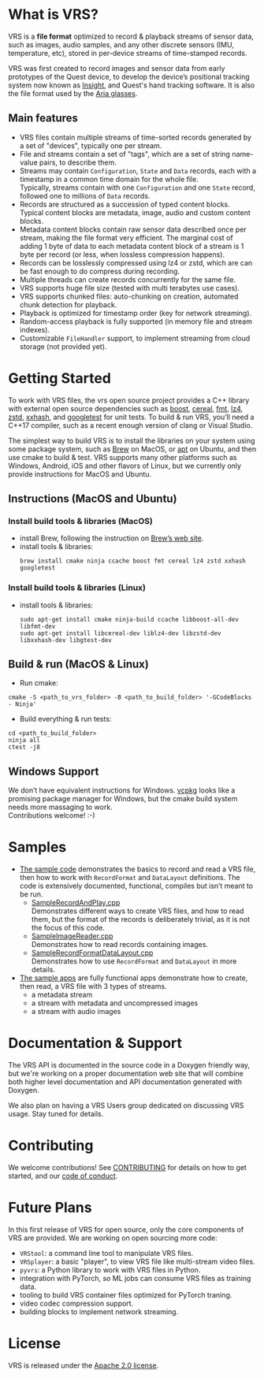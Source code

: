 # What is VRS?

VRS is a **file format** optimized to record & playback streams of sensor data, such as images, audio samples, and any other discrete sensors (IMU, temperature, etc), stored in per-device streams of time-stamped records.

VRS was first created to record images and sensor data from early prototypes of the Quest device, to develop the device’s positional tracking system now known as [Insight](https://ai.facebook.com/blog/powered-by-ai-oculus-insight/), and Quest's hand tracking software. It is also the file format used by the [Aria glasses](https://about.facebook.com/realitylabs/projectaria/).

## Main features
* VRS files contain multiple streams of time-sorted records generated by a set of "devices", typically one per stream.
* File and streams contain a set of "tags", which are a set of string name-value pairs, to describe them.
* Streams may contain `Configuration`, `State` and `Data` records, each with a timestamp in a common time domain for the whole file.\
Typically, streams contain with one `Configuration` and one `State` record, followed one to millions of `Data` records.
* Records are structured as a succession of typed content blocks.\
Typical content blocks are metadata, image, audio and custom content blocks.
* Metadata content blocks contain raw sensor data described once per stream, making the file format very efficient. The marginal cost of adding 1 byte of data to each metadata content block of a stream is 1 byte per record (or less, when lossless compression happens).
* Records can be losslessly compressed using lz4 or zstd, which are can be fast enough to do compress during recording.
* Multiple threads can create records concurrently for the same file.
* VRS supports huge file size (tested with multi terabytes use cases).
* VRS supports chunked files: auto-chunking on creation, automated chunk detection for playback.
* Playback is optimized for timestamp order (key for network streaming).
* Random-access playback is fully supported (in memory file and stream indexes).
* Customizable `FileHandler` support, to implement streaming from cloud storage (not provided yet).

# Getting Started

To work with VRS files, the vrs open source project provides a C++ library with external open source dependencies such as [boost](https://github.com/boostorg/boost), [cereal](https://github.com/USCiLab/cereal), [fmt](https://github.com/fmtlib/fmt), [lz4](https://github.com/lz4/lz4), [zstd](https://github.com/facebook/zstd), [xxhash](https://github.com/Cyan4973/xxHash), and [googletest](https://github.com/google/googletest) for unit tests.
To build & run VRS, you’ll need a C++17 compiler, such as a recent enough version of clang or Visual Studio. 

The simplest way to build VRS is to install the libraries on your system using some package system, such as [Brew](https://brew.sh/) on MacOS, or [apt](https://en.wikipedia.org/wiki/APT_(software)) on Ubuntu, and then use cmake to build & test. VRS supports many other platforms such as Windows, Android, iOS and other flavors of Linux, but we currently only provide instructions for MacOS and Ubuntu.

## Instructions (MacOS and Ubuntu)

### Install build tools & libraries (MacOS)
* install Brew, following the instruction on [Brew’s web site](https://brew.sh/).
* install tools & libraries:
  ```
  brew install cmake ninja ccache boost fmt cereal lz4 zstd xxhash googletest
  ```
### Install build tools & libraries (Linux)
* install tools & libraries:
  ```
  sudo apt-get install cmake ninja-build ccache libboost-all-dev libfmt-dev 
  sudo apt-get install libcereal-dev liblz4-dev libzstd-dev libxxhash-dev libgtest-dev
  ```

## Build & run (MacOS & Linux)

* Run cmake:
```
cmake -S <path_to_vrs_folder> -B <path_to_build_folder> '-GCodeBlocks - Ninja'
```

* Build everything & run tests:
```
cd <path_to_build_folder>
ninja all
ctest -j8
```

## Windows Support

We don’t have equivalent instructions for Windows.
[vcpkg](https://vcpkg.io/en/index.html) looks like a promising package manager for Windows, but the cmake build system needs more massaging to work.\
Contributions welcome! :-)

# Samples

* [The sample code](./sample_code) demonstrates the basics to record and read a VRS file, then how to work with `RecordFormat` and `DataLayout` definitions. The code is extensively documented, functional, compiles but isn’t meant to be run.
    * [SampleRecordAndPlay.cpp](./sample_code/SampleRecordAndPlay.cpp)\
        Demonstrates different ways to create VRS files, and how to read them, but the format of the records is deliberately trivial, as it is not the focus of this code.
    * [SampleImageReader.cpp](./sample_code/SampleImageReader.cpp)\
        Demonstrates how to read records containing images.
    * [SampleRecordFormatDataLayout.cpp](./sample_code/SampleRecordFormatDataLayout.cpp)\
        Demonstrates how to use `RecordFormat` and `DataLayout` in more details.
* [The sample apps](./sample_apps) are fully functional apps demonstrate how to create, then read, a VRS file with 3 types of streams.
    * a metadata stream
    * a stream with metadata and uncompressed images
    * a stream with audio images

# Documentation & Support

The VRS API is documented in the source code in a Doxygen friendly way, but we're working on a proper documentation web site that will combine both higher level documentation and API documentation generated with Doxygen.

We also plan on having a VRS Users group dedicated on discussing VRS usage. Stay tuned for details.

# Contributing

We welcome contributions! See [CONTRIBUTING](CONTRIBUTING.md) for details on how to get started, and our [code of conduct](CODE_OF_CONDUCT.md).

# Future Plans
In this first release of VRS for open source, only the core components of VRS are provided. We are working on open sourcing more code:
* `VRStool`: a command line tool to manipulate VRS files.
* `VRSplayer`: a basic "player", to view VRS file like multi-stream video files.
* `pyvrs`: a Python library to work with VRS files in Python.
* integration with PyTorch, so ML jobs can consume VRS files as training data.
* tooling to build VRS container files optimized for PyTorch traning.
* video codec compression support.
* building blocks to implement network streaming.

# License

VRS is released under the [Apache 2.0 license](LICENSE).
